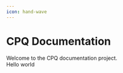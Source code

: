 ```yaml
---
icon: hand-wave
---
```


# CPQ Documentation

Welcome to the CPQ documentation project.\
Hello world
